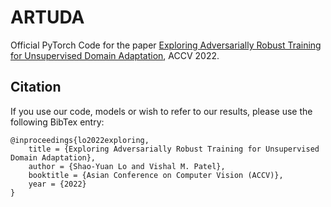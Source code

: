 # ARTUDA
Official PyTorch Code for the paper [Exploring Adversarially Robust Training for Unsupervised Domain Adaptation](https://arxiv.org/abs/2202.09300), ACCV 2022.

## Citation
If you use our code, models or wish to refer to our results, please use the following BibTex entry:
```
@inproceedings{lo2022exploring,
	title = {Exploring Adversarially Robust Training for Unsupervised Domain Adaptation},
	author = {Shao-Yuan Lo and Vishal M. Patel},
	booktitle = {Asian Conference on Computer Vision (ACCV)},
	year = {2022}
}
```

